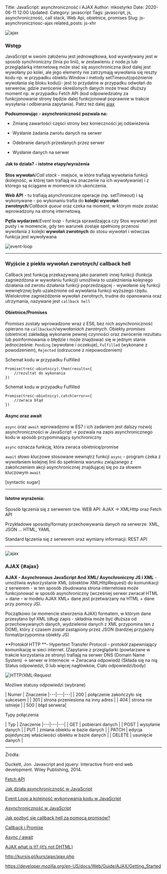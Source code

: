 Title: JavaScript: asynchroniczność i AJAX
Author: mkostyrko
Date: 2020-06-11 12:00
Updated:
Category: javascript
Tags: javascript, js, asynchroniczność, call stack, Web Api, obietnice, promises
Slug: js-asynchronicznosc-ajax
related_posts: js-xhr

![ajax](https://adairtechs.com/images/ajax.jpg#center)


### Wstęp

JavaScript w swoim założeniu jest jednowątkowa, kod wywoływany jest w sposób synchroniczny (linia po linii), w zestawieniu z node.js lub przeglądarką internetową może stać się asynchroniczna (kod dalej jest wywołany po kolei, ale jego elementy nie zatrzymają wywołania się reszty kodu np. w przypadku obiektu Window i metody setTimeout(opóźnienie wywołania się bloku kodu))- jest to przydatne w przypadku odwołań do serwerów, gdzie zwrócenie określonych danych może trwać dłuższy moment np. w przypadku Fetch API (kod odpowiedzialny za funkcjonowanie strony będzie dalej funkcjonował poprawnie w trakcie wysyłania i odbierania zapytania). Patrz też dalej [ajax](#ajax)

**Podsumowując - asynchroniczność pozwala na:**

* Zmianę zawartości części strony bez konieczności jej odświeżenia

* Wysłanie żadania zwrotu danych na serwer

* Odebranie danych przesłanych przez serwer

* Wysłanie danych na serwer



#### Jak to działa? - istotne etapy/wyrażenia

**Stos wywołań**/*Call stack* - miejsce, w które trafiają wywołania funkcji (kolejność, w której tam trafiają ma znaczenie na ich wywoływanie) i z którego są ściągane w momencie ich ukończenia.

**Web API** - tu trafiają asynchroniczne operacje (np. setTimeout) i są wykonywane - po wykonaniu trafia do **kolejki wywołań zwrotnych**/*Callback queue* oraz czeka na moment, w którym może zostać wprowadzony na stronę internetową.

**Pętla wydarzeń**/*Event loop* - funkcja sprawdzająca czy Stos wywołań jest pusty i w momencie, gdy ten warunek zostaje spełniony przenosi wywołania z kolejki **wywołań zwrotnych** do *stosu wywołań* i wówczas funkcja jest wywoływana

![event-loop](https://www.oreilly.com/library/view/learning-nodejs-development/9781788395540/assets/74fbf540-71b8-499a-a7cf-2da14ed034de.jpg)

----

### Wyjście z piekła wywołań zwrotnych/ callback hell

Callback jest funkcją przekazywaną jako parametr innej funkcji (funkcja zagnieżdżona w wywołaniu funkcji) umożliwia to uzależnienia kolejnego działania od zwrotu działania funkcji poprzedzającej - wywołanie się funkcji wewnętrznej było uzależnione od wywołania funkcji wyższego rzędu. Wielokrotne zagnieżdżenie wywołań zwrotnych, trudne do opanowania oraz utrzymania, nazywane jest `callback hell`

#### Obietnice/Promises

*Promises* zostały wprowadzone wraz z ES6, bez nich  asynchroniczność opierano na `callbackach`/*wywołaniach zwrotnych*. Obiekty *promises* (obietnice) zakładają wykonanie pewnej czynności oraz zwrócenie rezultatu lub poinformowania o błędzie i może znajdować się w jednym stanie jednocześnie: `Pending` (wywołane i oczekuje), `Fulfilled` (wykonane z powodzeniem), `Rejected` (odrzucone z niepowodzeniem)

Schemat kodu w przypadku Fulfilled


    Promise(treść-obietnicy).then(result=>{
        //rezultat do wykonania
    })

Schemat kodu w przypadku Fulfilled

    Promise(treść-obietnicy).catch(error=>{
        //zwraca błąd
    })

#### Async oraz await

`async` oraz `await` wprowadzono w ES7 i ich zadaniem jest dalszy rozwój asynchroniczności w JavaScript -> pozwala na zapis asynchronicznego kodu w sposób przypominający synchroniczny

`async` oznacza funkcję, która zwraca obietnicę/promise

`await` słowo kluczowe stosowane wewnątrz funkcji `async` - program czeka z wywołaniem kolejnej linii do spełnienia warunku związanego z zakończeniem akcji asynchronicznej znajdującej się po za słowem kluczowym `await`

[syntactic sugar]

---

#### Istotne wyrażenia:

Sposób łączenia się z serwerem tzw. WEB API: AJAX -> XMLHttp oraz Fetch API

Przykładowe sposoby/formaty przechowywania danych na serwerze: XML, JSON ... HTML, YAML

Standard łączenia się z serwerem oraz wymiany informacji: REST API

---
![ajax](https://i.pinimg.com/originals/e4/e9/fc/e4e9fc856f0ee78ce86696e5729ab1d2.png)

### AJAX {#ajax}


**AJAX - Asynchronous JavaScript And XML/ Asynchroniczny JS i XML** - umożliwia wykorzystanie XML (obiektów XMLHttpRequest) do komunikacji z serwerem - w ten sposób zbudowana strona internetowa może funkcjonować w sposób asynchroniczny (wcześniej serwer zwracał HTML + dane - w modelu AJAX XML+ dane jest przetwarzany na HTML + dane przy pomocy JS).

Początkowo (w momencie stworzenia AJAX) formatem, w którym dane przesyłano był XML (długi zapis - składnia może być dłuższa od przechowywanych danych, wydzielenie danych z XML przypomina ten z DOM), który z czasem został zastąpiony przez JSON (bardziej przyjazny format/przypomina obiekty JS)

**Protokół HTTP **- Hypertext Transfer Protocol - protokół zapewniający komunikację w sieci internet. [Zapytanie z przeglądarki (powtarzane w trakcie korzystania ze strony) trafiają na serwer DNS (Domain Name System) -> serwer w Internecie -> Zwracana odpowiedź (Składa się na nią Status odpowiedzi, 0 lub więcej nagłówków, Ciało odpowiedzi/body)

![HTTP/XML-Request](https://derivadow.files.wordpress.com/2007/01/ajax.png?w=506&h=309)

Możliwe statusy odpowiedzi (wybrane)

| Numer | Znaczenie
|---|---|---|
| 200 | połączenie zakończyło się sukcesem |
| 301 | strona przeniesiona na inny adres |
| 404 | strona nie istnieje |
| 500 | błąd serwera|


Typy połączenia

| Typ | Znaczenie
|---|---|---|
| GET | pobierani danych |
| POST | wysyłanie danych |
| PUT | zmiana obiektu w bazie danych |
| PATCH | edycja pojedynczej właściwości obiektu w bazie danych |
| DELETE | usunięcie danych |


---

Źródła:

Duckett, Jon. Javascript and jquery: Interactive front-end web development. Wiley Publishing, 2014.

[Fetch API](https://developer.mozilla.org/en-US/docs/Web/API/Fetch_API)

[Jak działa asynchroniczność w JavaScript](https://www.youtube.com/watch?v=MD1euJQQkLQ)

[Event Loop a kolejność wykonywania kodu w JavaScript](https://bit.ly/3cUHuT0)


[Asynchroniczność w JavaScript](https://fsgeek.pl/post/asynchronicznosc-w-javascript/)

[Jak pozbyć się callback hell za pomocą promisów?](https://www.nafrontendzie.pl/jak-pozbyc-sie-callback-hell)

[Callback i Promise](http://kursjs.pl/kurs/ajax/promise.php)

[Async / await](http://kursjs.pl/kurs/ajax/async-await.php)

[AJAX what is it? (it’s not DHTML)](https://derivadow.com/2007/01/05/ajax-what-is-it-its-not-dhtml/)

http://kursjs.pl/kurs/ajax/ajax.php

https://developer.mozilla.org/en-US/docs/Web/Guide/AJAX/Getting_Started
